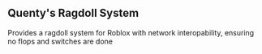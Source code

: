 ## Quenty's Ragdoll System

Provides a ragdoll system for Roblox with network interopability, ensuring no flops and switches are done